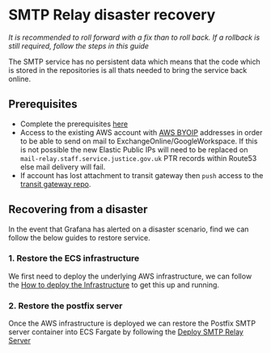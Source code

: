 # SMTP Relay disaster recovery

*It is recommended to roll forward with a fix than to roll back. If a rollback is still required, follow the steps in this guide*

The SMTP service has no persistent data which means that the code which is stored in the repositories is all thats needed to bring the service back online.

## Prerequisites

- Complete the prerequisites [here](https://github.com/ministryofjustice/staff-infrastructure-smtp-relay-server#prerequisites)
- Access to the existing AWS account with [AWS BYOIP](https://docs.aws.amazon.com/AWSEC2/latest/UserGuide/ec2-byoip.html) addresses in order to be able to send on mail to ExchangeOnline/GoogleWorkspace. If this is not possible the new Elastic Public IPs will need to be replaced on `mail-relay.staff.service.justice.gov.uk` PTR records within Route53 else mail delivery will fail.
- If account has lost attachment to transit gateway then `push` access to the [transit gateway repo](https://github.com/ministryofjustice/deployment-tgw).

## Recovering from a disaster
In the event that Grafana has alerted on a disaster scenario, find we can follow the below guides to restore service.

### 1. Restore the ECS infrastructure
We first need to deploy the underlying AWS infrastructure, we can follow the [How to deploy the Infrastructure](https://github.com/ministryofjustice/staff-infrastructure-network-services/blob/main/documentation/how-to-deploy-the-infrastructure.md) to get this up and running.


### 2. Restore the postfix server
Once the AWS infrastructure is deployed we can restore the Postfix SMTP server container into ECS Fargate by following the [Deploy SMTP Relay Server](https://github.com/ministryofjustice/staff-infrastructure-smtp-relay-server)